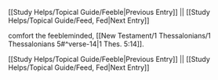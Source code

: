 [[Study Helps/Topical Guide/Feeble|Previous Entry]]  ||  [[Study Helps/Topical Guide/Feed, Fed|Next Entry]]

 comfort the feebleminded, [[New Testament/1 Thessalonians/1 Thessalonians 5#^verse-14|1 Thes. 5:14]].

[[Study Helps/Topical Guide/Feeble|Previous Entry]]  ||  [[Study Helps/Topical Guide/Feed, Fed|Next Entry]]